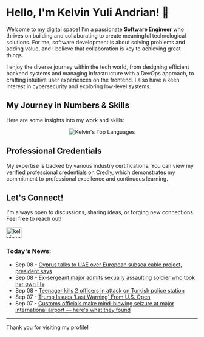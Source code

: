 # Hello, I'm Kelvin Yuli Andrian! 👋

Welcome to my digital space! I'm a passionate **Software Engineer** who thrives on building and collaborating to create meaningful technological solutions. For me, software development is about solving problems and adding value, and I believe that collaboration is key to achieving great things.

I enjoy the diverse journey within the tech world, from designing efficient backend systems and managing infrastructure with a DevOps approach, to crafting intuitive user experiences on the frontend. I also have a keen interest in cybersecurity and exploring low-level systems.

## My Journey in Numbers & Skills

Here are some insights into my work and skills:

<p align="center">
  <img src="https://github-readme-stats.vercel.app/api/top-langs/?username=kelvinzer0&layout=compact&theme=radical" alt="Kelvin's Top Languages" />
</p>

## Professional Credentials

My expertise is backed by various industry certifications. You can view my verified professional credentials on [Credly](https://www.credly.com/users/kelvin-yuli-andrian/badges), which demonstrates my commitment to professional excellence and continuous learning.

## Let's Connect!

I'm always open to discussions, sharing ideas, or forging new connections. Feel free to reach out!

<p align="left">
    <a href="https://linkedin.com/in/kelvinzero" target="blank"><img align="center" src="https://cdn.jsdelivr.net/npm/simple-icons@3.0.1/icons/linkedin.svg" alt="kelvinzero" height="30" width="40" /></a>
</p>

### Today's News:

<!-- feed start -->
- Sep 08 - [Cyprus talks to UAE over European subsea cable project, president says](https://www.yahoo.com/news/articles/cyprus-talks-uae-over-european-074609197.html)
- Sep 08 - [Ex-sergeant major admits sexually assaulting soldier who took her own life](https://www.yahoo.com/news/articles/ex-sergeant-major-admits-sexually-043013120.html)
- Sep 08 - [Teenager kills 2 officers in attack on Turkish police station](https://www.yahoo.com/news/articles/teenager-kills-2-officers-attack-074054982.html)
- Sep 07 - [Trump Issues ‘Last Warning’ From U.S. Open](https://www.yahoo.com/news/articles/trump-issues-last-warning-u-234203735.html)
- Sep 07 - [Customs officials make mind-blowing seizure at major international airport — here's what they found](https://www.yahoo.com/news/articles/customs-officials-mind-blowing-seizure-224500487.html)
<!-- feed end -->

---

Thank you for visiting my profile!
